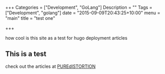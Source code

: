 +++
Categories = ["Development", "GoLang"]
Description = ""
Tags = ["Development", "golang"]
date = "2015-09-09T20:43:25+10:00"
menu = "main"
title = "test one"

+++

how cool is this site as a test for hugo deployment articles

## This is a test

check out the articles at [PUREdISTORTION](http://www.puredistortion.com)
